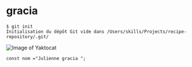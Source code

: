 # gracia

```
$ git init
Initialisation du dépôt Git vide dans /Users/skills/Projects/recipe-repository/.git/
```

![Image of Yaktocat](https://octodex.github.com/images/yaktocat.png)

```
const nom ="Julienne gracia ";
```
